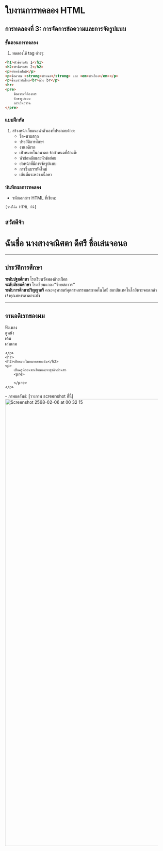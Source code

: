 # ใบงานการทดลอง HTML
 
## การทดลองที่ 3: การจัดการข้อความและการจัดรูปแบบ
### ขั้นตอนการทดลอง
1. ทดลองใช้ tag ต่างๆ:
```html
<h1>หัวข้อระดับ 1</h1>
<h2>หัวข้อระดับ 2</h2>
<p>ย่อหน้าปกติ</p>
<p>ข้อความ <strong>ตัวหนา</strong> และ <em>ตัวเอียง</em></p>
<p>ขึ้นบรรทัดใหม่<br>ด้วย br</p>
<hr>
<pre>
    ข้อความที่ต้องการ
    รักษารูปแบบ
    การเว้นวรรค
</pre>
```

### แบบฝึกหัด
1. สร้างหน้าเว็บแนะนำตัวเองที่ประกอบด้วย:
   - ชื่อ-นามสกุล
   - ประวัติการศึกษา
   - งานอดิเรก
   - เป้าหมายในอนาคต
 ข้อกำหนดที่ต้องมี:
   - หัวข้อหลักและหัวข้อย่อย
   - ย่อหน้าที่มีการจัดรูปแบบ
   - การขึ้นบรรทัดใหม่
   - เส้นคั่นระหว่างเนื้อหา
### บันทึกผลการทดลอง
- รหัสเอกสาร HTML ที่เขียน:
```html
[วางโค้ด HTML ที่นี่]
```

<!DOCTYPE html>
<html lang="en">
<head>
    <meta charset="UTF-8">
    <meta name="viewport" content="width=device-width, initial-scale=1.0">
    <title>Hello</title>
</head>
<body>
    <h2>สวัสดีจ้า</h2>
    <h1>ฉันชื่อ นางสางจณิศตา ดีศรี ชื่อเล่นจอนอ</h1>
    <hr>
    <h2>ประวัติการศึกษา</h2>
    <p>
        <strong>ระดับปฐมศึกษา</strong> 
        โรงเรียนวัดพลงช้างเผือก
        <br>
        <strong>ระดับมัธยมศึกษา</strong> 
        โรงเรียนแกลง''วิทยสถาวร''
        <br>
        <strong>ระดับการศึกษาปริญญาตรี</strong> 
        คณะครุศาสตร์อุตสาหกรรมและเทคโนโลยี สถาบันเทคโนโลยีพระจอมเกล้าเจ้าคุณทหารลาดกระบัง
    </p>
    <hr>
    <h2>งานอดิเรกของผม</h2>
    <p>
        ฟังเพลง <br>
        ดูหนัง <br>
        เต้น <br>
        เล่นเกม <br>
        
    </p>
    <hr>
    <h2>เป้าหมายในอนาคตของฉัน</h2>
    <p>
        เป็นครูที่สอนนักเรียนและทำธุรกิจส่วนตัว
        <pre>
            
        </pre>
    </p>

</body>
</html>
- ภาพผลลัพธ์:
[วางภาพ screenshot ที่นี่]
<img width="1470" alt="Screenshot 2568-02-06 at 00 32 15" src="https://github.com/user-attachments/assets/9b628db3-190c-4c0d-abca-4e43b078f579" />


